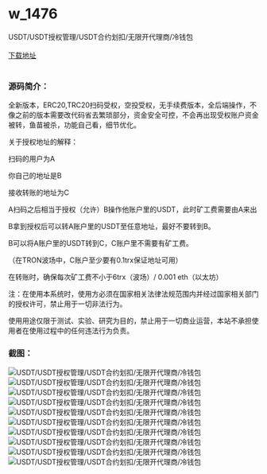# w_1476
USDT/USDT授权管理/USDT合约划扣/无限开代理商/冷钱包
<br/></br>
[下载地址](https://www.uuid2.com/1476.html "下载地址")
<br/></br>
<h3>源码简介：</h3>
<p>全新版本，ERC20,TRC20扫码受权，空投受权，无手续费版本，全后端操作，不像之前的版本需要改代码省去繁琐部分，资金安全可控，不会再出现受权账户资金被转，鱼苗被杀，功能自己看，细节优化。<p>
<p>关于授权地址的解释：<p>
<p>扫码的用户为A<p>
<p>你自己的地址是B<p>
<p>接收转账的地址为C<p>
<p>A扫码之后相当于授权（允许）B操作他账户里的USDT，此时矿工费需要由A来出<p>
<p>B拿到授权后可以转A账户里的USDT至任意地址，最好不要转到B。<p>
<p>B可以将A账户里的USDT转到C，C账户里不需要有矿工费。<p>
<p>（在TRON波场中，C账户至少要有0.1trx保证地址可用）<p>
<p>在转账时，确保每次矿工费不小于6trx（波场）/ 0.001 eth（以太坊）<p>
<p>注：在使用本系统时，使用方必须在国家相关法律法规范围内并经过国家相关部门的授权许可，禁止用于一切非法行为。<p>
<p>使用用途仅限于测试、实验、研究为目的，禁止用于一切商业运营，本站不承担使用者在使用过程中的任何违法行为负责。<p>
<h3>截图：</h3>
<img src="https://www.uuid2.com/wp-content/uploads/img/202108/7da580e793.png" alt="USDT/USDT授权管理/USDT合约划扣/无限开代理商/冷钱包"><img src="https://www.uuid2.com/wp-content/uploads/img/202108/c96015a831.png" alt="USDT/USDT授权管理/USDT合约划扣/无限开代理商/冷钱包"><img src="https://www.uuid2.com/wp-content/uploads/img/202108/dbb14dd857.png" alt="USDT/USDT授权管理/USDT合约划扣/无限开代理商/冷钱包"><img src="https://www.uuid2.com/wp-content/uploads/img/202108/1e8255e258.png" alt="USDT/USDT授权管理/USDT合约划扣/无限开代理商/冷钱包"><img src="https://www.uuid2.com/wp-content/uploads/img/202108/117c571297.png" alt="USDT/USDT授权管理/USDT合约划扣/无限开代理商/冷钱包"><img src="https://www.uuid2.com/wp-content/uploads/img/202108/05654a6700.png" alt="USDT/USDT授权管理/USDT合约划扣/无限开代理商/冷钱包"><img src="https://www.uuid2.com/wp-content/uploads/img/202108/8dfeb19466.png" alt="USDT/USDT授权管理/USDT合约划扣/无限开代理商/冷钱包"><img src="https://www.uuid2.com/wp-content/uploads/img/202108/8dfeb19716.png" alt="USDT/USDT授权管理/USDT合约划扣/无限开代理商/冷钱包"><img src="https://www.uuid2.com/wp-content/uploads/img/202108/478ea0f540.png" alt="USDT/USDT授权管理/USDT合约划扣/无限开代理商/冷钱包"><img src="https://www.uuid2.com/wp-content/uploads/img/202108/18ffa65626.png" alt="USDT/USDT授权管理/USDT合约划扣/无限开代理商/冷钱包">
